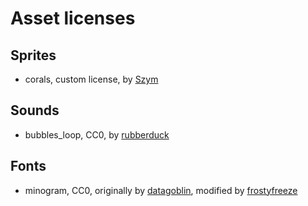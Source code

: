 # Asset licenses

## Sprites

* corals, custom license, by [Szym](https://nszym.itch.io/spearfishing-assets-pack)

## Sounds

* bubbles_loop, CC0, by [rubberduck](https://opengameart.org/content/40-cc0-water-splash-slime-sfx)

## Fonts

* minogram, CC0, originally by [datagoblin](https://datagoblin.itch.io/monogram), modified by [frostyfreeze](https://frostyfreeze.itch.io/pixel-bitmap-fonts-png-xml)
